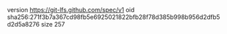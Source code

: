 version https://git-lfs.github.com/spec/v1
oid sha256:271f3b7a367cd98fb5e6925021822bfb28f78d385b998b956d2dfb5d2d5a8276
size 257
